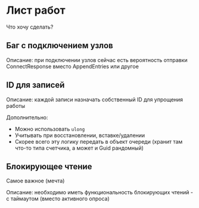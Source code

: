 # Лист работ

Что хочу сделать?

## Баг с подключением узлов

Описание: при подключении узлов сейчас есть вероятность отправки ConnectResponse вместо AppendEntries или другое

## ID для записей

Описание: каждой записи назначать собственный ID для упрощения работы

Дополнительно:

- Можно использовать `ulong`
- Учитывать при восстановлении, вставке/удалении
- Скорее всего эту логику передать в объект очереди (хранит там что-то типа счетчика, а может и Guid рандомный)

## Блокирующее чтение

Самое важное (мечта)

Описание: необходимо иметь функциональность блокирующих чтений - с таймаутом (вместо активного опроса)
